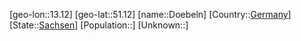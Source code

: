 ﻿---
location: [51.12,13.12]
type: City
tags:
- geo/City


SpocWebEntityId: 29944
isDeleted: false
confidential: public

---
[geo-lon::13.12]
[geo-lat::51.12]
[name::Doebeln]
[Country::[Germany](geo/Continent/Europe/Germany.md)]
[State::[Sachsen](geo/Continent/Europe/Germany/Sachsen.md)]
[Population::]
[Unknown::]

